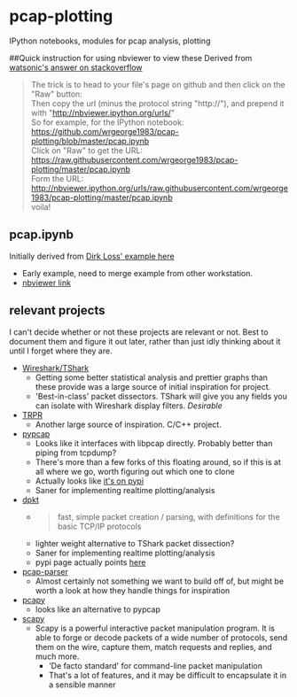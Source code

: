 # pcap-plotting
IPython notebooks, modules for pcap analysis, plotting

##Quick instruction for using nbviewer to view these
Derived from [watsonic's answer on stackoverflow](http://stackoverflow.com/questions/19744286/hosting-ipython-notebooks-on-github)  
> The trick is to head to your file's page on github and then click on the "Raw" button:  
> Then copy the url (minus the protocol string "http://"), and prepend it with "http://nbviewer.ipython.org/urls/"  
> So for example, for the IPython notebook:  
> https://github.com/wrgeorge1983/pcap-plotting/blob/master/pcap.ipynb  
> Click on "Raw" to get the URL:  
> https://raw.githubusercontent.com/wrgeorge1983/pcap-plotting/master/pcap.ipynb  
> Form the URL:  
> http://nbviewer.ipython.org/urls/raw.githubusercontent.com/wrgeorge1983/pcap-plotting/master/pcap.ipynb  
> voila!  



## pcap.ipynb
Initially derived from [Dirk Loss' example here](dirk-loss.de/ipython-pandas-2013-05/pcap2.ipynb)
* Early example, need to merge example from other workstation.
* [nbviewer link](http://nbviewer.ipython.org/urls/raw.githubusercontent.com/wrgeorge1983/pcap-plotting/master/pcap.ipynb)  


## relevant projects
I can't decide whether or not these projects are relevant or not.  Best to document them and figure it out later, rather than just idly thinking about it until I forget where they are.
*	[Wireshark/TShark](https://www.wireshark.org/docs/man-pages/tshark.html)
	* Getting some better statistical analysis and prettier graphs than these provide was a large source of initial inspiration for project.
	* 'Best-in-class' packet dissectors. TShark will give you any fields you can isolate with Wireshark display filters.  *Desirable*
*	[TRPR](http://downloads.pf.itd.nrl.navy.mil/docs/proteantools/trpr.html)
	* Another large source of inspiration.  C/C++ project.  
*	[pypcap](https://code.google.com/p/pypcap/)
	* Looks like it interfaces with libpcap directly.  Probably better than piping from tcpdump?
	* There's more than a few forks of this floating around, so if this is at all where we go, worth figuring out which one to clone
	* Actually looks like [it's on pypi](https://pypi.python.org/pypi/pypcap)
	* Saner for implementing realtime plotting/analysis
*	[dpkt](https://pypi.python.org/pypi/dpkt)
	* > fast, simple packet creation / parsing, with definitions for the basic TCP/IP protocols
	* lighter weight alternative to TShark packet dissection?
	* Saner for implementing realtime plotting/analysis 
	* pypi page actually points [here](https://code.google.com/p/dpkt/)
*	[pcap-parser](https://pypi.python.org/pypi/pcap-parser)
	* Almost certainly not something we want to build off of, but might be worth a look at how they handle things for inspiration
*	[pcapy](https://pypi.python.org/pypi/pcapy)
	* looks like an alternative to pypcap
*	[scapy](http://www.secdev.org/projects/scapy/)
	* Scapy is a powerful interactive packet manipulation program. It is able to forge or decode packets of a wide number of protocols, send them on the wire, capture them, match requests and replies, and much more.
		* 'De facto standard' for command-line packet manipulation
		* That's a lot of features, and it may be difficult to encapsulate it in a sensible manner

	
